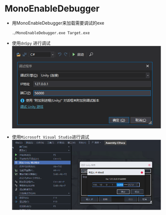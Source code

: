 # MonoEnableDebugger
- 用MonoEnableDebugger来加载需要调试的exe
    ```bash
    ./MonoEnableDebugger.exe Target.exe
    ```
- 使用`dnSpy` 进行调试<br>
    ![Image text](https://raw.githubusercontent.com/cokkeijigen/MonoEnableDebugger/master/Pictures/dnspy_dbg.png)

- 使用`Microsoft Visual Studio`进行调试<br>
    ![Image text](https://raw.githubusercontent.com/cokkeijigen/MonoEnableDebugger/master/Pictures/vs_dbg.png)